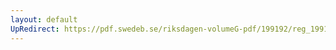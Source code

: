 ```yaml
---
layout: default
UpRedirect: https://pdf.swedeb.se/riksdagen-volumeG-pdf/199192/reg_199192/reg_199192_1038.pdf
---
```

